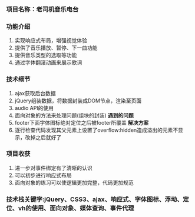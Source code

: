 ### 项目名称：老司机音乐电台
### 功能介绍
1. 实现响应式布局，增强视觉体验
2. 提供了音乐播放、暂停、下一曲功能
3. 提供音乐类型的选取等功能
4. 通过字体翻滚动画来展示歌词
### 技术细节
1. ajax获取后台数据
2. jQuery组装数据，将数据封装成DOM节点，渲染至页面
3. audio API的使用
4. 面向对象的方法来处理问题(组块的封装)
**遇到的问题**
1. footer下面字体图标绝对定位之后被footer所覆盖
**解决方案**
1. 逐行检查代码发现其父元素上设置了overflow:hidden造成溢出的元素不显示，改掉之后就好了
### 项目收获
1. 进一步对事件绑定有了清晰的认识
2. 可以初步进行响应式布局
3. 面向对象的练习可以使逻辑更加完整，代码更加规范
### 技术栈关键字:jQuery、CSS3、ajax、响应式、字体图标、浮动、定位、vh的使用、面向对象、媒体查询、事件代理
